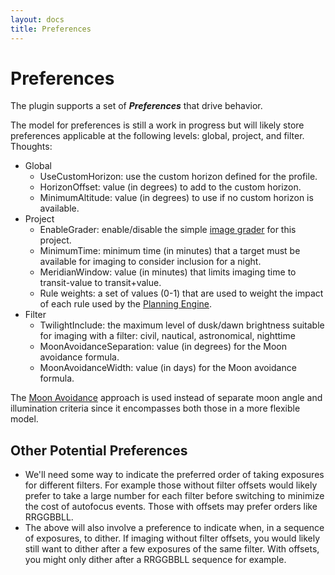 ```yaml
---
layout: docs
title: Preferences
---
```


# Preferences

The plugin supports a set of **_Preferences_** that drive behavior.

The model for preferences is still a work in progress but will likely store preferences applicable at the following levels: global, project, and filter.  Thoughts:
- Global
  - UseCustomHorizon: use the custom horizon defined for the profile.
  - HorizonOffset: value (in degrees) to add to the custom horizon.
  - MinimumAltitude: value (in degrees) to use if no custom horizon is available.
- Project
  - EnableGrader: enable/disable the simple [image grader](image_grader.html) for this project.
  - MinimumTime: minimum time (in minutes) that a target must be available for imaging to consider inclusion for a night.
  - MeridianWindow: value (in minutes) that limits imaging time to transit-value to transit+value.
  - Rule weights: a set of values (0-1) that are used to weight the impact of each rule used by the [Planning Engine](planning_engine.html).
- Filter
  - TwilightInclude: the maximum level of dusk/dawn brightness suitable for imaging with a filter: civil, nautical, astronomical, nighttime
  - MoonAvoidanceSeparation: value (in degrees) for the Moon avoidance formula.
  - MoonAvoidanceWidth: value (in days) for the Moon avoidance formula.

The [Moon Avoidance](http://bobdenny.com/ar/RefDocs/HelpFiles/ACPScheduler81Help/Constraints.htm) approach is used instead of separate moon angle and illumination criteria since it encompasses both those in a more flexible model.

## Other Potential Preferences
- We'll need some way to indicate the preferred order of taking exposures for different filters.  For example those without filter offsets would likely prefer to take a large number for each filter before switching to minimize the cost of autofocus events.  Those with offsets may prefer orders like RRGGBBLL.
- The above will also involve a preference to indicate when, in a sequence of exposures, to dither.  If imaging without filter offsets, you would likely still want to dither after a few exposures of the same filter.  With offsets, you might only dither after a RRGGBBLL sequence for example.


